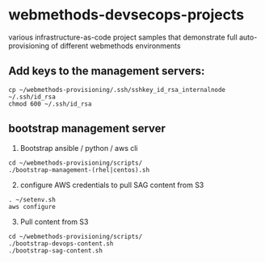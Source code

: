 # webmethods-devsecops-projects
various infrastructure-as-code project samples that demonstrate full auto-provisioning of different webmethods environments

## Add keys to the management servers:

```
cp ~/webmethods-provisioning/.ssh/sshkey_id_rsa_internalnode ~/.ssh/id_rsa
chmod 600 ~/.ssh/id_rsa
```

## bootstrap management server

1) Bootstrap ansible / python / aws cli

```
cd ~/webmethods-provisioning/scripts/
./bootstrap-management-(rhel|centos).sh
```

2) configure AWS credentials to pull SAG content from S3

```
. ~/setenv.sh
aws configure
```

3) Pull content from S3

```
cd ~/webmethods-provisioning/scripts/
./bootstrap-devops-content.sh
./bootstrap-sag-content.sh
```

